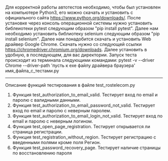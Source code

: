 Для корректной работы автотестов необходимо, чтобы был установлен на компьютере Python3, его можно скачать и установить с официального сайта https://www.python.org/downloads/.
После установке через консоль операционной системы нужно установить библеиотеки pytest следующим образом "pip install pytest". Далее нам необходимо установить библиотеку selenium
следующим образом "pip install selenium".
Далее нам понадобится скачать и установить Web драйвер Google Chrome. Скачать нужно со следующей ссылки https://chromedriver.chromium.org/downloads. Далее установить в удобную,
в последующем, для вас директории.
Запуск теста происходит из терминала следующими командами: pytest -v --driver Chrome --driver-path 'пусть к exe файлу драйвера браузера' имя_файла_с_тестами.py

-------------------------------------------------------------------------------------------------------------------------------------------------------------------------------

Описание функций тестирования в файле test_rostelecom.py
1. Функция test_authorization_to_email_valid. Тестирует вход по email и паролю с валидными данными.
2. Функция test_authorization_to_email_password_not_valid. Тестирует вход по email и паролю с неверным паролем.
3. Функция test_authorization_to_email_login_not_valid. Тестирует вход по email и паролю с неверным логином.
4. Функция test_open_page_registration. Тестирует открывается ли страница регистрации.
5. Функция test_registration_without_region. Тестирует регистрацию с введенными полями кроме поля Регион. 
6. Функция test_password_recovery_page. Тестирует наличие страницы по восстановлению пароля
